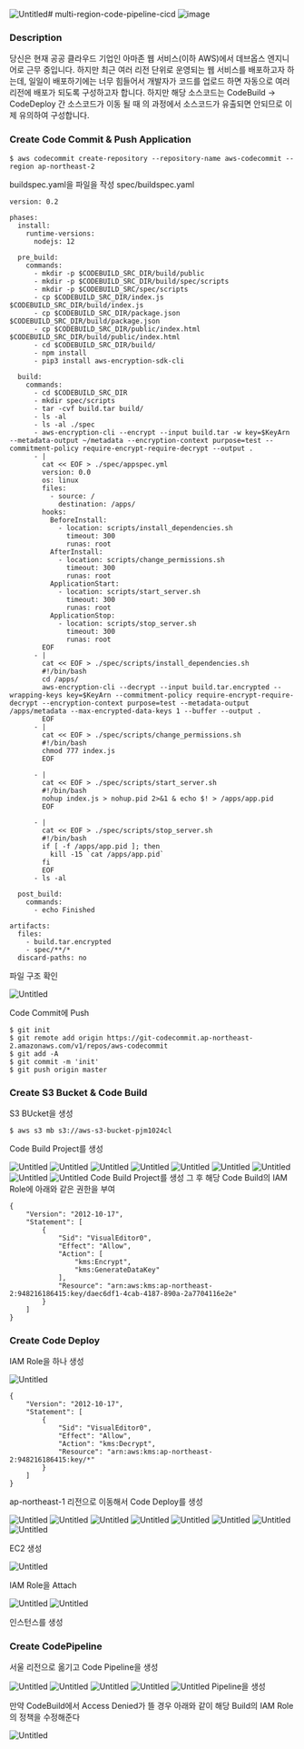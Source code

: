 ![Untitled](https://github.com/LeeSeokBln/multi-region-code-pipeline-cicd/assets/101256150/6cdb8018-f8e5-4d29-a2aa-1c86ae4adc68)# multi-region-code-pipeline-cicd
![image](https://github.com/LeeSeokBln/multi-region-code-pipeline-cicd/assets/101256150/3a2f6275-6acf-4e3d-aee6-a860922b9532)

### Description
당신은 현재 공공 클라우드 기업인 아마존 웹 서비스(이하 AWS)에서 데브옵스 엔지니어로 근무 중입니다. 하지만 최근 여러 리전 단위로 운영되는 웹 서비스를 배포하고자 하는데, 일일이 배포하기에는 너무 힘들어서 개발자가 코드를 업로드 하면 자동으로 여러 리전에 배포가 되도록 구성하고자 합니다. 하지만 해당 소스코드는 CodeBuild → CodeDeploy 간 소스코드가 이동 될 때  의 과정에서 소스코드가 유출되면 안되므로 이제 유의하여 구성합니다.

### Create Code Commit & Push Application
```
$ aws codecommit create-repository --repository-name aws-codecommit --region ap-northeast-2
```
buildspec.yaml을 파일을 작성
spec/buildspec.yaml
```
version: 0.2

phases:
  install:
    runtime-versions:
      nodejs: 12

  pre_build:
    commands:
      - mkdir -p $CODEBUILD_SRC_DIR/build/public
      - mkdir -p $CODEBUILD_SRC_DIR/build/spec/scripts
      - mkdir -p $CODEBUILD_SRC/spec/scripts
      - cp $CODEBUILD_SRC_DIR/index.js $CODEBUILD_SRC_DIR/build/index.js
      - cp $CODEBUILD_SRC_DIR/package.json $CODEBUILD_SRC_DIR/build/package.json
      - cp $CODEBUILD_SRC_DIR/public/index.html $CODEBUILD_SRC_DIR/build/public/index.html
      - cd $CODEBUILD_SRC_DIR/build/
      - npm install
      - pip3 install aws-encryption-sdk-cli

  build:
    commands:
      - cd $CODEBUILD_SRC_DIR
      - mkdir spec/scripts
      - tar -cvf build.tar build/
      - ls -al
      - ls -al ./spec
      - aws-encryption-cli --encrypt --input build.tar -w key=$KeyArn --metadata-output ~/metadata --encryption-context purpose=test --commitment-policy require-encrypt-require-decrypt --output .
      - |
        cat << EOF > ./spec/appspec.yml
        version: 0.0
        os: linux
        files:
          - source: /
            destination: /apps/
        hooks:
          BeforeInstall:
            - location: scripts/install_dependencies.sh
              timeout: 300
              runas: root
          AfterInstall:
            - location: scripts/change_permissions.sh
              timeout: 300
              runas: root
          ApplicationStart:
            - location: scripts/start_server.sh
              timeout: 300
              runas: root
          ApplicationStop:
            - location: scripts/stop_server.sh
              timeout: 300
              runas: root
        EOF
      - |
        cat << EOF > ./spec/scripts/install_dependencies.sh
        #!/bin/bash
        cd /apps/
        aws-encryption-cli --decrypt --input build.tar.encrypted --wrapping-keys key=$KeyArn --commitment-policy require-encrypt-require-decrypt --encryption-context purpose=test --metadata-output /apps/metadata --max-encrypted-data-keys 1 --buffer --output .
        EOF
      - |
        cat << EOF > ./spec/scripts/change_permissions.sh
        #!/bin/bash
        chmod 777 index.js
        EOF

      - |       
        cat << EOF > ./spec/scripts/start_server.sh
        #!/bin/bash
        nohup index.js > nohup.pid 2>&1 & echo $! > /apps/app.pid
        EOF

      - |        
        cat << EOF > ./spec/scripts/stop_server.sh
        #!/bin/bash
        if [ -f /apps/app.pid ]; then
          kill -15 `cat /apps/app.pid`
        fi
        EOF
      - ls -al

  post_build:
    commands:
      - echo Finished

artifacts:
  files:
    - build.tar.encrypted
    - spec/**/*
  discard-paths: no
```
파일 구조 확인

![Untitled](https://github.com/LeeSeokBln/multi-region-code-pipeline-cicd/assets/101256150/40f0b9cc-9e23-4da5-8184-45bb3c60b90d)

Code Commit에 Push
```
$ git init
$ git remote add origin https://git-codecommit.ap-northeast-2.amazonaws.com/v1/repos/aws-codecommit
$ git add -A
$ git commit -m 'init'
$ git push origin master
```

### Create S3 Bucket & Code Build
S3 BUcket을 생성
```
$ aws s3 mb s3://aws-s3-bucket-pjm1024cl
```
Code Build Project를 생성

![Untitled](https://github.com/LeeSeokBln/multi-region-code-pipeline-cicd/assets/101256150/91fb8c5e-35ec-49df-b29f-645e7352e1eb)
![Untitled](https://github.com/LeeSeokBln/multi-region-code-pipeline-cicd/assets/101256150/4e24f19d-6962-451f-bb8f-4b864ef33c6d)
![Untitled](https://github.com/LeeSeokBln/multi-region-code-pipeline-cicd/assets/101256150/11b4f2b4-ef5e-42af-b430-2133a49be045)
![Untitled](https://github.com/LeeSeokBln/multi-region-code-pipeline-cicd/assets/101256150/0f509c93-efd8-4ab1-8321-e05e1bcba285)
![Untitled](https://github.com/LeeSeokBln/multi-region-code-pipeline-cicd/assets/101256150/b922d847-7828-431e-b650-1b590911f8d9)
![Untitled](https://github.com/LeeSeokBln/multi-region-code-pipeline-cicd/assets/101256150/aa542e7a-ac27-433c-9cc9-e725722e9d3e)
![Untitled](https://github.com/LeeSeokBln/multi-region-code-pipeline-cicd/assets/101256150/bdb21206-5ed8-4b4e-9bb9-5b54e968aa6d)
![Untitled](https://github.com/LeeSeokBln/multi-region-code-pipeline-cicd/assets/101256150/00fa4a10-cba7-40c3-80e7-d2d2c35e5a6f)
![Untitled](https://github.com/LeeSeokBln/multi-region-code-pipeline-cicd/assets/101256150/c762d3ac-c246-414e-abb6-6f5580ecd64c)
Code Build Project를 생성 그 후 해당 Code Build의 IAM Role에 아래와 같은 권한을 부여
```
{
    "Version": "2012-10-17",
    "Statement": [
        {
            "Sid": "VisualEditor0",
            "Effect": "Allow",
            "Action": [
                "kms:Encrypt",
                "kms:GenerateDataKey"
            ],
            "Resource": "arn:aws:kms:ap-northeast-2:948216186415:key/daec6df1-4cab-4187-890a-2a7704116e2e"
        }
    ]
}
```
### Create Code Deploy
IAM Role을 하나 생성

![Untitled](https://github.com/LeeSeokBln/multi-region-code-pipeline-cicd/assets/101256150/c6f8014a-916b-4233-8180-a56bf75d2684)
```
{
    "Version": "2012-10-17",
    "Statement": [
        {
            "Sid": "VisualEditor0",
            "Effect": "Allow",
            "Action": "kms:Decrypt",
            "Resource": "arn:aws:kms:ap-northeast-2:948216186415:key/*"
        }
    ]
}
```
ap-northeast-1 리전으로 이동해서 Code Deploy를 생성

![Untitled](https://github.com/LeeSeokBln/multi-region-code-pipeline-cicd/assets/101256150/8d5cc8f4-5bbe-4e74-b413-e9f45516f67f)
![Untitled](https://github.com/LeeSeokBln/multi-region-code-pipeline-cicd/assets/101256150/548aaf78-b7f1-438a-9a2e-2d522f2beca9)
![Untitled](https://github.com/LeeSeokBln/multi-region-code-pipeline-cicd/assets/101256150/3df7e926-dc48-4c46-96af-6c5c69c11af5)
![Untitled](https://github.com/LeeSeokBln/multi-region-code-pipeline-cicd/assets/101256150/9edf9b2f-b06d-442e-a913-002dfbba877e)
![Untitled](https://github.com/LeeSeokBln/multi-region-code-pipeline-cicd/assets/101256150/b630b72a-ede8-47a7-bd5c-6a14b4b822b6)
![Untitled](https://github.com/LeeSeokBln/multi-region-code-pipeline-cicd/assets/101256150/c9e6a31e-0d42-4a2b-9787-31cc656840c8)
![Untitled](https://github.com/LeeSeokBln/multi-region-code-pipeline-cicd/assets/101256150/3f5b0f2f-fd84-48a2-8b4e-46da4de307ae)
![Untitled](https://github.com/LeeSeokBln/multi-region-code-pipeline-cicd/assets/101256150/e5d9c8fc-f2cf-4637-b251-cdc9585ae45c)

EC2 생성

![Untitled](https://github.com/LeeSeokBln/multi-region-code-pipeline-cicd/assets/101256150/02100aba-816d-43ad-b73c-8e4d7cb6de5d)

IAM Role을 Attach

![Untitled](https://github.com/LeeSeokBln/multi-region-code-pipeline-cicd/assets/101256150/cb2e2687-8a5d-4ec9-843f-4bcd6e37f12c)
![Untitled](https://github.com/LeeSeokBln/multi-region-code-pipeline-cicd/assets/101256150/3ceffc46-b879-4122-8b9f-8d8dbcfdf958)

인스턴스를 생성

### Create CodePipeline

서울 리전으로 옮기고 Code Pipeline을 생성

![Untitled](https://github.com/LeeSeokBln/multi-region-code-pipeline-cicd/assets/101256150/bac2c56d-4a60-43a9-a6a1-ecaf2d262912)
![Untitled](https://github.com/LeeSeokBln/multi-region-code-pipeline-cicd/assets/101256150/73940d2a-fc34-41c9-be02-aafd3da3e614)
![Untitled](https://github.com/LeeSeokBln/multi-region-code-pipeline-cicd/assets/101256150/0dd12833-4c89-470b-8420-384d71c11fda)
![Untitled](https://github.com/LeeSeokBln/multi-region-code-pipeline-cicd/assets/101256150/42921055-5d13-43b1-b200-131d7c1c97b1)
![Untitled](https://github.com/LeeSeokBln/multi-region-code-pipeline-cicd/assets/101256150/63344894-a135-4073-ae3e-b1a26ae62c22)
Pipeline을 생성

만약 CodeBuild에서 Access Denied가 뜰 경우 아래와 같이 해당 Build의 IAM Role의 정책을 수정해준다

![Untitled](https://github.com/LeeSeokBln/multi-region-code-pipeline-cicd/assets/101256150/940b975b-059d-4d1a-8216-429eaca14902)
